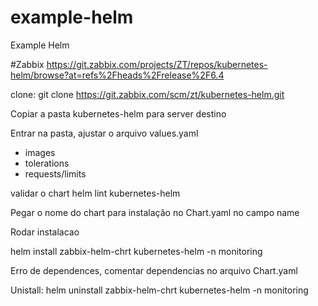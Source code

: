 # example-helm
Example Helm

#Zabbix
https://git.zabbix.com/projects/ZT/repos/kubernetes-helm/browse?at=refs%2Fheads%2Frelease%2F6.4

clone:
git clone https://git.zabbix.com/scm/zt/kubernetes-helm.git

Copiar a pasta kubernetes-helm para server destino

Entrar na pasta, ajustar o arquivo values.yaml
- images
- tolerations
- requests/limits

validar o chart
helm lint kubernetes-helm

Pegar o nome do chart para instalação no Chart.yaml no campo name

Rodar instalacao 

helm install zabbix-helm-chrt kubernetes-helm -n monitoring

Erro de dependences, comentar dependencias no arquivo Chart.yaml

Unistall:
helm uninstall zabbix-helm-chrt kubernetes-helm -n monitoring





